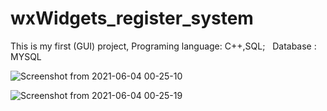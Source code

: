 # wxWidgets_register_system
 This is my first (GUI) project,
 Programing language: C++,SQL;
 	Database : MYSQL



![Screenshot from 2021-06-04 00-25-10](https://user-images.githubusercontent.com/40718112/120719930-6eb9af00-c4cb-11eb-8097-6c0db80fd944.png)



![Screenshot from 2021-06-04 00-25-19](https://user-images.githubusercontent.com/40718112/120719937-724d3600-c4cb-11eb-80b8-bf6ea8a8df1e.png)
